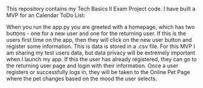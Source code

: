 This repository contains my Tech Basics II Exam Project code. I have built a MVP for an Calendar ToDo List:

When you run the app.py you are greeted with a homepage, which has two buttons - one for a new user and one for the returning user.
If this is the users first time on the app, then they will click on the new user button and register some information. This is data is stored in a .csv file. For this MVP I am sharing my test users data, but data privacy will be extremely important when I launch my app.
If this the user has already registered, they can go to the returning user page and login with their information.
Once a user registers or successfully logs in, they will be taken to the Online Pet Page where the pet changes based on the mood the user selects.
